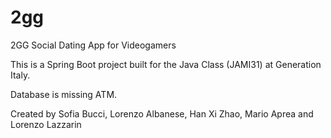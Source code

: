 # 2gg
2GG Social Dating App for Videogamers


This is a Spring Boot project built for the Java Class (JAMI31) at Generation Italy.

Database is missing ATM.

Created by Sofia Bucci, Lorenzo Albanese, Han Xi Zhao, Mario Aprea and Lorenzo Lazzarin
